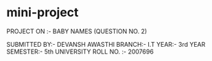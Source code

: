 # mini-project
PROJECT ON :- BABY NAMES (QUESTION NO. 2)

 SUBMITTED BY:- DEVANSH AWASTHI 
 BRANCH:- I.T
 YEAR:- 3rd YEAR 
 SEMESTER:- 5th
 UNIVERSITY ROLL NO. :- 2007696
